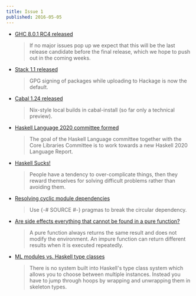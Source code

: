 ```yaml
---
title: Issue 1
published: 2016-05-05
---
```


- [GHC 8.0.1 RC4 released ](https://mail.haskell.org/pipermail/ghc-devs/2016-April/011955.html)

  > If no major issues pop up we expect that this will be the last release candidate before the final release, which we hope to push out in the coming weeks.

- [Stack 1.1 released](https://github.com/commercialhaskell/stack/releases/tag/v1.1.0)

  > GPG signing of packages while uploading to Hackage is now the default.

- [Cabal 1.24 released](http://coldwa.st/e/blog/2016-05-04-Cabal-1-24.html)

  > Nix-style local builds in cabal-install (so far only a technical preview).

- [Haskell Language 2020 committee formed](https://mail.haskell.org/pipermail/haskell-prime/2016-April/004050.html)

  > The goal of the Haskell Language committee together with the Core Libraries Committee is to work towards a new Haskell 2020 Language Report.

- [Haskell Sucks!](https://dl.dropboxusercontent.com/u/40457956/haskell_sucks.pdf)

  > People have a tendency to over-complicate things, then they reward themselves for solving difficult problems rather than avoiding them.

- [Resolving cyclic module dependencies](http://stackoverflow.com/questions/36978780/haskell-resolving-cyclical-module-dependency)

  > Use {-# SOURCE #-} pragmas to break the circular dependency.

- [Are side effects everything that cannot be found in a pure function?](http://stackoverflow.com/questions/36969344/are-side-effects-everything-that-cannot-be-found-in-a-pure-function)

  > A pure function always returns the same result and does not modify the environment. An impure function can return different results when it is executed repeatedly.

- [ML modules vs. Haskell type classes](http://stackoverflow.com/questions/36927169/ml-modules-vs-haskell-type-classes)

  > There is no system built into Haskell's type class system which allows you to choose between multiple instances. Instead you have to jump through hoops by wrapping and unwrapping them in skeleton types.
